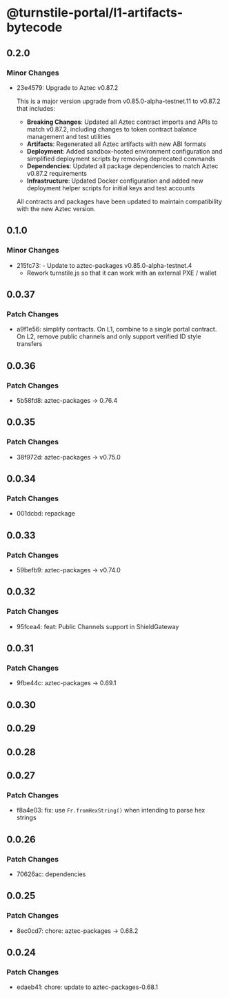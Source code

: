 # @turnstile-portal/l1-artifacts-bytecode

## 0.2.0

### Minor Changes

- 23e4579: Upgrade to Aztec v0.87.2

  This is a major version upgrade from v0.85.0-alpha-testnet.11 to v0.87.2 that includes:

  - **Breaking Changes**: Updated all Aztec contract imports and APIs to match v0.87.2, including changes to token contract balance management and test utilities
  - **Artifacts**: Regenerated all Aztec artifacts with new ABI formats
  - **Deployment**: Added sandbox-hosted environment configuration and simplified deployment scripts by removing deprecated commands
  - **Dependencies**: Updated all package dependencies to match Aztec v0.87.2 requirements
  - **Infrastructure**: Updated Docker configuration and added new deployment helper scripts for initial keys and test accounts

  All contracts and packages have been updated to maintain compatibility with the new Aztec version.

## 0.1.0

### Minor Changes

- 215fc73: - Update to aztec-packages v0.85.0-alpha-testnet.4
  - Rework turnstile.js so that it can work with an external PXE / wallet

## 0.0.37

### Patch Changes

- a9f1e56: simplify contracts. On L1, combine to a single portal contract. On L2, remove public channels and only support verified ID style transfers

## 0.0.36

### Patch Changes

- 5b58fd8: aztec-packages -> 0.76.4

## 0.0.35

### Patch Changes

- 38f972d: aztec-packages -> v0.75.0

## 0.0.34

### Patch Changes

- 001dcbd: repackage

## 0.0.33

### Patch Changes

- 59befb9: aztec-packages -> v0.74.0

## 0.0.32

### Patch Changes

- 95fcea4: feat: Public Channels support in ShieldGateway

## 0.0.31

### Patch Changes

- 9fbe44c: aztec-packages -> 0.69.1

## 0.0.30

## 0.0.29

## 0.0.28

## 0.0.27

### Patch Changes

- f8a4e03: fix: use `Fr.fromHexString()` when intending to parse hex strings

## 0.0.26

### Patch Changes

- 70626ac: dependencies

## 0.0.25

### Patch Changes

- 8ec0cd7: chore: aztec-packages -> 0.68.2

## 0.0.24

### Patch Changes

- edaeb41: chore: update to aztec-packages-0.68.1

